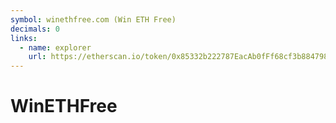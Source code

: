 ```yaml
---
symbol: winethfree.com (Win ETH Free)
decimals: 0
links:
  - name: explorer
    url: https://etherscan.io/token/0x85332b222787EacAb0fFf68cf3b884798823528C
---
```


# WinETHFree
